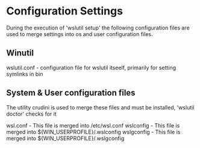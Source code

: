 # Configuration Settings

During the execution of 'wslutil setup' the following configuration files are used to merge settings into os and user configuration files.

## Winutil

wslutil.conf - configuration file for wslutil itseelf, primarily for setting symlinks in bin

## System & User configuration files

The utility crudini is used to merge these files and must be installed, 'wslutil doctor' checks for it

wsl.conf - This file is merged into /etc/wsl.conf
wslconfig - This file is merged into ${WIN_USERPROFILE}/.wslconfig
wslgconfig - This file is merged into ${WIN_USERPROFILE}/.wslgconfig
